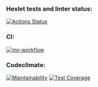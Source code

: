 ### Hexlet tests and linter status:
[![Actions Status](https://github.com/agsamkin/java-project-72/workflows/hexlet-check/badge.svg)](https://github.com/agsamkin/java-project-72/actions)

### CI:
[![my-workflow](https://github.com/agsamkin/java-project-72/actions/workflows/my-workflow.yml/badge.svg)](https://github.com/agsamkin/java-project-72/actions/workflows/my-workflow.yml)

### Codeclimate:
[![Maintainability](https://api.codeclimate.com/v1/badges/e0ff2a8db4d27580ef61/maintainability)](https://codeclimate.com/github/agsamkin/java-project-72/maintainability)
[![Test Coverage](https://api.codeclimate.com/v1/badges/e0ff2a8db4d27580ef61/test_coverage)](https://codeclimate.com/github/agsamkin/java-project-72/test_coverage)
